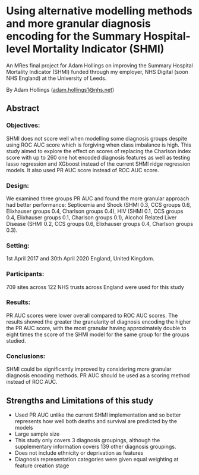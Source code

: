 # Using alternative modelling methods and more granular diagnosis encoding for the Summary Hospital-level Mortality Indicator (SHMI) 
An MRes final project for Adam Hollings on improving the Summary Hospital Mortality Indicator (SHMI) funded through my employer, NHS Digital (soon NHS England) at the University of Leeds. 

By Adam Hollings (adam.hollings1@nhs.net)

## Abstract
### Objectives:
SHMI does not score well when modelling some diagnosis groups despite using ROC AUC score which is forgiving when class imbalance is high. This study aimed to explore the effect on scores of replacing the Charlson index score with up to 260 one hot encoded diagnosis features as well as testing lasso regression and XGboost instead of the current SHMI ridge regression models. It also used PR AUC score instead of ROC AUC score.
### Design:
We examined three groups PR AUC and found the more granular approach had better performance: Septicemia and Shock (SHMI 0.3, CCS groups 0.6, Elixhauser groups 0.4, Charlson groups 0.4), HIV (SHMI 0.1, CCS groups 0.4, Elixhauser groups 0.1, Charlson groups 0.1), Alcohol Related Liver Disease  (SHMI 0.2, CCS groups 0.6, Elixhauser groups 0.4, Charlson groups 0.3).
### Setting:
1st April 2017 and 30th April 2020 England, United Kingdom.
### Participants:
709 sites across 122 NHS trusts across England were used for this study 
### Results:
PR AUC scores were lower overall compared to ROC AUC scores. The results showed the greater the granularity of diagnosis encoding the higher the PR AUC score, with the most granular having approximately double to eight times the score of the SHMI model for the same group for the groups studied.
### Conclusions:
SHMI could be significantly improved by considering more granular diagnosis encoding methods. PR AUC should be used as a scoring method instead of ROC AUC.

## Strengths and Limitations of this study
- Used PR AUC unlike the current SHMI implementation and so better represents how well both deaths and survival are predicted by the models
- Large sample size
- This study only covers 3 diagnosis groupings, although the supplementary information covers 139 other diagnosis groupings.
- Does not include ethnicity or deprivation as features
- Diagnosis representation categories were given equal weighting at feature creation stage


